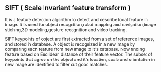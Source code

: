 ## SIFT ( Scale Invariant feature transform )

It is a feature detection algorithm to detect and describe local feature in image.
It is used for object recognition,robot mapping and navigation,image stiching,3D modeling,gesture recognition and video tracking.

SIFT keypoints of object are first extracted from a set of reference images, and stored in database.
A object is recognized in a new image by comparing each feature from new image to it's database.
Now finding feature based on Euclidean distance of their feature vector.
The subset of keypoints that agree on the object and it's location, scale and orientation in new image are identified to filter out good matches.
